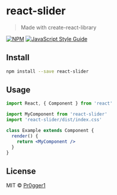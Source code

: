 # react-slider

> Made with create-react-library

[![NPM](https://img.shields.io/npm/v/react-slider.svg)](https://www.npmjs.com/package/react-slider) [![JavaScript Style Guide](https://img.shields.io/badge/code_style-standard-brightgreen.svg)](https://standardjs.com)

## Install

```bash
npm install --save react-slider
```

## Usage

```jsx
import React, { Component } from 'react'

import MyComponent from 'react-slider'
import 'react-slider/dist/index.css'

class Example extends Component {
  render() {
    return <MyComponent />
  }
}
```

## License

MIT © [Pr0gger1](https://github.com/Pr0gger1)
